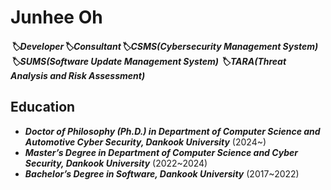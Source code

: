 # Junhee Oh

##### 🏷️Developer🏷️Consultant🏷️CSMS(Cybersecurity Management System)🏷️SUMS(Software Update Management System) 🏷️TARA(Threat Analysis and Risk Assessment)

## Education

- <i><b>Doctor of Philosophy (Ph.D.) in Department of Computer Science and Automotive Cyber ​​Security, Dankook University</b></i> (2024~)
- <i><b>Master’s Degree in Department of Computer Science and Cyber ​​Security, Dankook University</b></i> (2022~2024)
- <i><b>Bachelor’s Degree in Software, Dankook University</b></i> (2017~2022)
